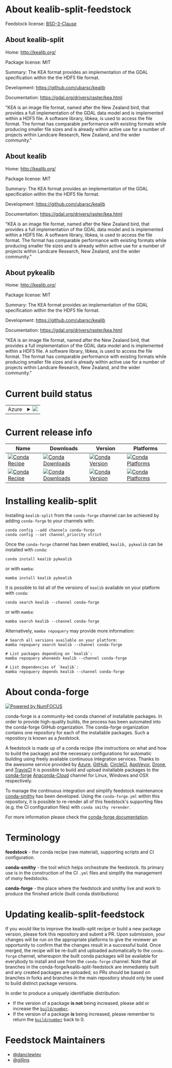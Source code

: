 About kealib-split-feedstock
============================

Feedstock license: [BSD-3-Clause](https://github.com/conda-forge/kealib-feedstock/blob/main/LICENSE.txt)

About kealib-split
------------------

Home: http://kealib.org/

Package license: MIT

Summary: The KEA format provides an implementation of the GDAL specification within the the HDF5 file format.

Development: https://github.com/ubarsc/kealib

Documentation: https://gdal.org/drivers/raster/kea.html

"KEA is an image file format, named after the New Zealand bird, that provides a full implementation 
of the GDAL data model and is implemented within a HDF5 file. A software library, libkea, is used 
to access the file format. The format has comparable performance with existing formats while 
producing smaller file sizes and is already within active use for a number of projects 
within Landcare Research, New Zealand, and the wider community."

About kealib
------------

Home: http://kealib.org/

Package license: MIT

Summary: The KEA format provides an implementation of the GDAL specification within the the HDF5 file format.

Development: https://github.com/ubarsc/kealib

Documentation: https://gdal.org/drivers/raster/kea.html

"KEA is an image file format, named after the New Zealand bird, that provides a full implementation
of the GDAL data model and is implemented within a HDF5 file. A software library, libkea, is used
to access the file format. The format has comparable performance with existing formats while
producing smaller file sizes and is already within active use for a number of projects
within Landcare Research, New Zealand, and the wider community."

About pykealib
--------------

Home: http://kealib.org/

Package license: MIT

Summary: The KEA format provides an implementation of the GDAL specification within the the HDF5 file format.

Development: https://github.com/ubarsc/kealib

Documentation: https://gdal.org/drivers/raster/kea.html

"KEA is an image file format, named after the New Zealand bird, that provides a full implementation
of the GDAL data model and is implemented within a HDF5 file. A software library, libkea, is used
to access the file format. The format has comparable performance with existing formats while
producing smaller file sizes and is already within active use for a number of projects
within Landcare Research, New Zealand, and the wider community."


Current build status
====================


<table>
    
  <tr>
    <td>Azure</td>
    <td>
      <details>
        <summary>
          <a href="https://dev.azure.com/conda-forge/feedstock-builds/_build/latest?definitionId=500&branchName=main">
            <img src="https://dev.azure.com/conda-forge/feedstock-builds/_apis/build/status/kealib-feedstock?branchName=main">
          </a>
        </summary>
        <table>
          <thead><tr><th>Variant</th><th>Status</th></tr></thead>
          <tbody><tr>
              <td>linux_64</td>
              <td>
                <a href="https://dev.azure.com/conda-forge/feedstock-builds/_build/latest?definitionId=500&branchName=main">
                  <img src="https://dev.azure.com/conda-forge/feedstock-builds/_apis/build/status/kealib-feedstock?branchName=main&jobName=linux&configuration=linux%20linux_64_" alt="variant">
                </a>
              </td>
            </tr><tr>
              <td>linux_aarch64</td>
              <td>
                <a href="https://dev.azure.com/conda-forge/feedstock-builds/_build/latest?definitionId=500&branchName=main">
                  <img src="https://dev.azure.com/conda-forge/feedstock-builds/_apis/build/status/kealib-feedstock?branchName=main&jobName=linux&configuration=linux%20linux_aarch64_" alt="variant">
                </a>
              </td>
            </tr><tr>
              <td>linux_ppc64le</td>
              <td>
                <a href="https://dev.azure.com/conda-forge/feedstock-builds/_build/latest?definitionId=500&branchName=main">
                  <img src="https://dev.azure.com/conda-forge/feedstock-builds/_apis/build/status/kealib-feedstock?branchName=main&jobName=linux&configuration=linux%20linux_ppc64le_" alt="variant">
                </a>
              </td>
            </tr><tr>
              <td>osx_64</td>
              <td>
                <a href="https://dev.azure.com/conda-forge/feedstock-builds/_build/latest?definitionId=500&branchName=main">
                  <img src="https://dev.azure.com/conda-forge/feedstock-builds/_apis/build/status/kealib-feedstock?branchName=main&jobName=osx&configuration=osx%20osx_64_" alt="variant">
                </a>
              </td>
            </tr><tr>
              <td>osx_arm64</td>
              <td>
                <a href="https://dev.azure.com/conda-forge/feedstock-builds/_build/latest?definitionId=500&branchName=main">
                  <img src="https://dev.azure.com/conda-forge/feedstock-builds/_apis/build/status/kealib-feedstock?branchName=main&jobName=osx&configuration=osx%20osx_arm64_" alt="variant">
                </a>
              </td>
            </tr><tr>
              <td>win_64</td>
              <td>
                <a href="https://dev.azure.com/conda-forge/feedstock-builds/_build/latest?definitionId=500&branchName=main">
                  <img src="https://dev.azure.com/conda-forge/feedstock-builds/_apis/build/status/kealib-feedstock?branchName=main&jobName=win&configuration=win%20win_64_" alt="variant">
                </a>
              </td>
            </tr>
          </tbody>
        </table>
      </details>
    </td>
  </tr>
</table>

Current release info
====================

| Name | Downloads | Version | Platforms |
| --- | --- | --- | --- |
| [![Conda Recipe](https://img.shields.io/badge/recipe-kealib-green.svg)](https://anaconda.org/conda-forge/kealib) | [![Conda Downloads](https://img.shields.io/conda/dn/conda-forge/kealib.svg)](https://anaconda.org/conda-forge/kealib) | [![Conda Version](https://img.shields.io/conda/vn/conda-forge/kealib.svg)](https://anaconda.org/conda-forge/kealib) | [![Conda Platforms](https://img.shields.io/conda/pn/conda-forge/kealib.svg)](https://anaconda.org/conda-forge/kealib) |
| [![Conda Recipe](https://img.shields.io/badge/recipe-pykealib-green.svg)](https://anaconda.org/conda-forge/pykealib) | [![Conda Downloads](https://img.shields.io/conda/dn/conda-forge/pykealib.svg)](https://anaconda.org/conda-forge/pykealib) | [![Conda Version](https://img.shields.io/conda/vn/conda-forge/pykealib.svg)](https://anaconda.org/conda-forge/pykealib) | [![Conda Platforms](https://img.shields.io/conda/pn/conda-forge/pykealib.svg)](https://anaconda.org/conda-forge/pykealib) |

Installing kealib-split
=======================

Installing `kealib-split` from the `conda-forge` channel can be achieved by adding `conda-forge` to your channels with:

```
conda config --add channels conda-forge
conda config --set channel_priority strict
```

Once the `conda-forge` channel has been enabled, `kealib, pykealib` can be installed with `conda`:

```
conda install kealib pykealib
```

or with `mamba`:

```
mamba install kealib pykealib
```

It is possible to list all of the versions of `kealib` available on your platform with `conda`:

```
conda search kealib --channel conda-forge
```

or with `mamba`:

```
mamba search kealib --channel conda-forge
```

Alternatively, `mamba repoquery` may provide more information:

```
# Search all versions available on your platform:
mamba repoquery search kealib --channel conda-forge

# List packages depending on `kealib`:
mamba repoquery whoneeds kealib --channel conda-forge

# List dependencies of `kealib`:
mamba repoquery depends kealib --channel conda-forge
```


About conda-forge
=================

[![Powered by
NumFOCUS](https://img.shields.io/badge/powered%20by-NumFOCUS-orange.svg?style=flat&colorA=E1523D&colorB=007D8A)](https://numfocus.org)

conda-forge is a community-led conda channel of installable packages.
In order to provide high-quality builds, the process has been automated into the
conda-forge GitHub organization. The conda-forge organization contains one repository
for each of the installable packages. Such a repository is known as a *feedstock*.

A feedstock is made up of a conda recipe (the instructions on what and how to build
the package) and the necessary configurations for automatic building using freely
available continuous integration services. Thanks to the awesome service provided by
[Azure](https://azure.microsoft.com/en-us/services/devops/), [GitHub](https://github.com/),
[CircleCI](https://circleci.com/), [AppVeyor](https://www.appveyor.com/),
[Drone](https://cloud.drone.io/welcome), and [TravisCI](https://travis-ci.com/)
it is possible to build and upload installable packages to the
[conda-forge](https://anaconda.org/conda-forge) [Anaconda-Cloud](https://anaconda.org/)
channel for Linux, Windows and OSX respectively.

To manage the continuous integration and simplify feedstock maintenance
[conda-smithy](https://github.com/conda-forge/conda-smithy) has been developed.
Using the ``conda-forge.yml`` within this repository, it is possible to re-render all of
this feedstock's supporting files (e.g. the CI configuration files) with ``conda smithy rerender``.

For more information please check the [conda-forge documentation](https://conda-forge.org/docs/).

Terminology
===========

**feedstock** - the conda recipe (raw material), supporting scripts and CI configuration.

**conda-smithy** - the tool which helps orchestrate the feedstock.
                   Its primary use is in the construction of the CI ``.yml`` files
                   and simplify the management of *many* feedstocks.

**conda-forge** - the place where the feedstock and smithy live and work to
                  produce the finished article (built conda distributions)


Updating kealib-split-feedstock
===============================

If you would like to improve the kealib-split recipe or build a new
package version, please fork this repository and submit a PR. Upon submission,
your changes will be run on the appropriate platforms to give the reviewer an
opportunity to confirm that the changes result in a successful build. Once
merged, the recipe will be re-built and uploaded automatically to the
`conda-forge` channel, whereupon the built conda packages will be available for
everybody to install and use from the `conda-forge` channel.
Note that all branches in the conda-forge/kealib-split-feedstock are
immediately built and any created packages are uploaded, so PRs should be based
on branches in forks and branches in the main repository should only be used to
build distinct package versions.

In order to produce a uniquely identifiable distribution:
 * If the version of a package **is not** being increased, please add or increase
   the [``build/number``](https://docs.conda.io/projects/conda-build/en/latest/resources/define-metadata.html#build-number-and-string).
 * If the version of a package **is** being increased, please remember to return
   the [``build/number``](https://docs.conda.io/projects/conda-build/en/latest/resources/define-metadata.html#build-number-and-string)
   back to 0.

Feedstock Maintainers
=====================

* [@danclewley](https://github.com/danclewley/)
* [@gillins](https://github.com/gillins/)

